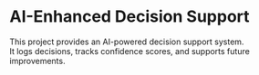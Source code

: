 # AI-Enhanced Decision Support

This project provides an AI-powered decision support system.  
It logs decisions, tracks confidence scores, and supports future improvements.
